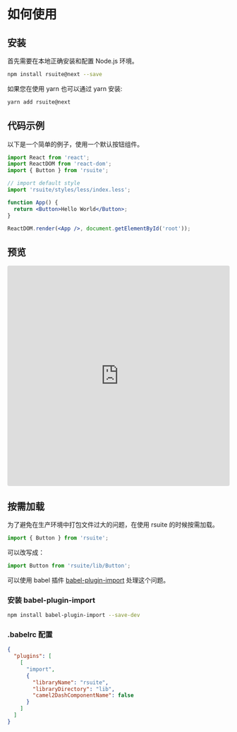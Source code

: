 # 如何使用

## 安装

首先需要在本地正确安装和配置 Node.js 环境。

```bash
npm install rsuite@next --save
```

如果您在使用 yarn 也可以通过 yarn 安装:

```bash
yarn add rsuite@next
```

## 代码示例

以下是一个简单的例子，使用一个默认按钮组件。

```jsx
import React from 'react';
import ReactDOM from 'react-dom';
import { Button } from 'rsuite';

// import default style
import 'rsuite/styles/less/index.less';

function App() {
  return <Button>Hello World</Button>;
}

ReactDOM.render(<App />, document.getElementById('root'));
```

## 预览

<iframe src="https://codesandbox.io/embed/mo7jxvr9x9" style="width:100%; height:500px; border:0; border-radius: 4px; overflow:hidden;" sandbox="allow-modals allow-forms allow-popups allow-scripts allow-same-origin"></iframe>

## 按需加载

为了避免在生产环境中打包文件过大的问题，在使用 rsuite 的时候按需加载。

```js
import { Button } from 'rsuite';
```

可以改写成：

```js
import Button from 'rsuite/lib/Button';
```

可以使用 babel 插件 [babel-plugin-import](https://github.com/ant-design/babel-plugin-import) 处理这个问题。

### 安装 babel-plugin-import

```bash
npm install babel-plugin-import --save-dev
```

### .babelrc 配置

```json
{
  "plugins": [
    [
      "import",
      {
        "libraryName": "rsuite",
        "libraryDirectory": "lib",
        "camel2DashComponentName": false
      }
    ]
  ]
}
```
